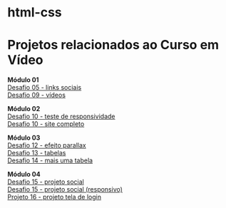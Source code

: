 # html-css

<h1>Projetos relacionados ao Curso em Vídeo</h1>

<strong>Módulo 01</strong> <br>
<a href="https://anajulianovais.github.io/html-css/Curso%20em%20V%C3%ADdeo/Projetos/desafio%2005%20(links%20sociais)/index.html" target="_blank">Desafio 05 - links sociais</a> <br>
<a href="https://anajulianovais.github.io/html-css/Curso%20em%20V%C3%ADdeo/Projetos/desafio%2009%20(vídeos)/index.html" target="_blank">Desafio 09 - vídeos</a>

<strong>Módulo 02</strong> <br>
<a href="https://anajulianovais.github.io/html-css/Curso%20em%20V%C3%ADdeo/Projetos/desafio%2010%20(site%20completo)/responsivo.html" target="_blank">Desafio 10 - teste de responsividade</a> <br>
<a href="https://anajulianovais.github.io/html-css/Curso%20em%20V%C3%ADdeo/Projetos/desafio%2010%20(site%20completo)/android.html" target="_blank">Desafio 10 - site completo</a>


<strong>Módulo 03</strong> <br>
<a href="https://anajulianovais.github.io/html-css/Curso%20em%20V%C3%ADdeo/Projetos/desafio%2012%20(efeito%20parallax)/index.html" target="_blank">Desafio 12 - efeito parallax</a> <br>
<a href="https://anajulianovais.github.io/html-css/Curso%20em%20V%C3%ADdeo/Projetos/desafio%2013%20(tabelas)/index.html" target="_blank">Desafio 13 - tabelas</a> <br>
<a href="https://anajulianovais.github.io/html-css/Curso%20em%20V%C3%ADdeo/Projetos/desafio%2014%20(mais%20uma%20tabela)" target="_blank">Desafio 14 - mais uma tabela</a>

<strong>Módulo 04</strong> <br>
<a href="https://anajulianovais.github.io/html-css/Curso%20em%20V%C3%ADdeo/Projetos/desafio%2015%20(projeto%20social)/iframe.html" target="_blank">Desafio 15 - projeto social</a> <br>
<a href="https://anajulianovais.github.io/html-css/Curso%20em%20V%C3%ADdeo/Projetos/desafio%2015%20(projeto%20social)/responsivo.html" target="_blank">Desafio 15 - projeto social (responsivo)</a> <br>
<a href="https://anajulianovais.github.io/html-css/Curso%20em%20Vídeo/Projetos/projeto%2016%20(tela%20de%20login)/index.html" target="_blank">Projeto 16 - projeto tela de login</a>


